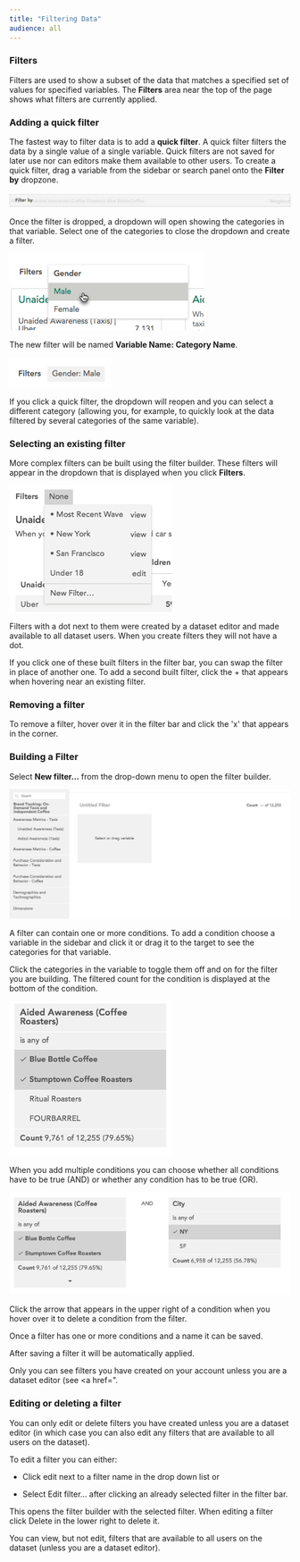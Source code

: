 ```yaml
---
title: "Filtering Data"
audience: all
---
```


### Filters

Filters are used to show a subset of the data that matches a specified set of values for specified variables. The **Filters** area near the top of the page shows what filters are currently applied. 

### Adding a quick filter

The fastest way to filter data is to add a **quick filter**. A quick filter filters the data by a single value of a single variable. Quick filters are not saved for later use nor can editors make them available to other users. To create a quick filter, drag a variable from the sidebar or search panel onto the **Filter by** dropzone.

![](images/FilterDropZone.png)

Once the filter is dropped, a dropdown will open showing the categories in that variable. Select one of the categories to close the dropdown and create a filter.

![](images/SelectQuickFilter.png)

The new filter will be named **Variable Name: Category Name**.

![](images/QuickFilterGender.png)

If you click a quick filter, the dropdown will reopen and you can select a different category (allowing you, for example, to quickly look at the data filtered by several categories of the same variable).

### Selecting an existing filter

More complex filters can be built using the filter builder. These filters will appear in the dropdown that is displayed when you click **Filters**.

![](images/FilterSelect.png)

Filters with a dot next to them were created by a dataset editor and made available to all dataset users. When you create filters they will not have a dot.

If you click one of these built filters in the filter bar, you can swap the filter in place of another one. To add a second built filter, click the + that appears when hovering near an existing filter.

### Removing a filter

To remove a filter, hover over it in the filter bar and click the 'x' that appears in the corner.

### Building a Filter

Select **New filter…** from the drop-down menu to open the filter builder. 

![](images/FilterBuilderEmpty.png)

A filter can contain one or more conditions. To add a condition choose a variable in the sidebar and click it or drag it to the target to see the categories for that variable.

Click the categories in the variable to toggle them off and on for the filter you are building. The filtered count for the condition is displayed at the bottom of the condition.

![](images/FilterBuilderCondition.png)

When you add multiple conditions you can choose whether all conditions have to be true (AND) or whether any condition has to be true (OR).

![](images/FilterBuilderComplexCondition.png)

Click the arrow that appears in the upper right of a condition when you hover over it to delete a condition from the filter.

Once a filter has one or more conditions and a name it can be saved.

After saving a filter it will be automatically applied.

Only you can see filters you have created on your account unless you are a dataset editor (see <a href=".

### Editing or deleting a filter

You can only edit or delete filters you have created unless you are a dataset editor (in which case you can also edit any filters that are available to all users on the dataset).

To edit a filter you can either:

  * Click edit next to a filter name in the drop down list or

  * Select Edit filter… after clicking an already selected filter in the filter bar.

This opens the filter builder with the selected filter. When editing a filter click Delete in the lower right to delete it.

You can view, but not edit, filters that are available to all users on the dataset (unless you are a dataset editor).